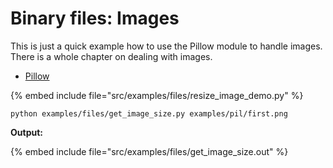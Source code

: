 # Binary files: Images


This is just a quick example how to use the Pillow module to handle images. There is a whole chapter on dealing with images.

* [Pillow](https://pillow.readthedocs.io/en/stable/)

{% embed include file="src/examples/files/resize_image_demo.py" %}

```
python examples/files/get_image_size.py examples/pil/first.png
```


**Output:**

{% embed include file="src/examples/files/get_image_size.out" %}


